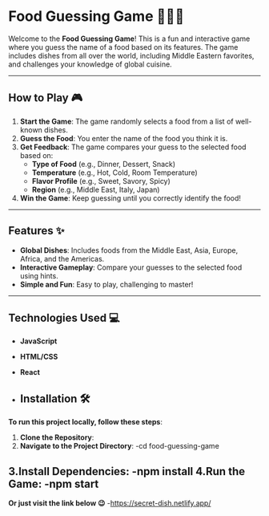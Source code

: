 # Food Guessing Game 🍕🌮🍣

Welcome to the **Food Guessing Game**! This is a fun and interactive game where you guess the name of a food based on its features. The game includes dishes from all over the world, including Middle Eastern favorites, and challenges your knowledge of global cuisine.

---

## How to Play 🎮

1. **Start the Game**: The game randomly selects a food from a list of well-known dishes.
2. **Guess the Food**: You enter the name of the food you think it is.
3. **Get Feedback**: The game compares your guess to the selected food based on:
   - **Type of Food** (e.g., Dinner, Dessert, Snack)
   - **Temperature** (e.g., Hot, Cold, Room Temperature)
   - **Flavor Profile** (e.g., Sweet, Savory, Spicy)
   - **Region** (e.g., Middle East, Italy, Japan)
4. **Win the Game**: Keep guessing until you correctly identify the food!

---

## Features ✨

- **Global Dishes**: Includes foods from the Middle East, Asia, Europe, Africa, and the Americas.
- **Interactive Gameplay**: Compare your guesses to the selected food using hints.
- **Simple and Fun**: Easy to play, challenging to master!

---
## Technologies Used 💻

- **JavaScript**

- **HTML/CSS**
     
- **React**
- ## Installation 🛠️

**To run this project locally, follow these steps**:

1. **Clone the Repository**:
2. **Navigate to the Project Directory**:
    -cd food-guessing-game

3.**Install Dependencies**:
    -npm install
4.**Run the Game**:
    -npm start
---
**Or just visit the link below 😉**
-https://secret-dish.netlify.app/
